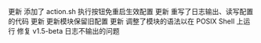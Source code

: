 更新 添加了 action.sh 执行按钮免重启生效配置
更新 重写了日志输出、读写配置的代码
更新 更新模块保留旧配置
更新 调整了模块的语法以在 POSIX Shell 上运行
修复 v1.5-beta 日志不输出的问题

